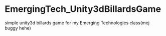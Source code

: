 # EmergingTech_Unity3dBillardsGame
simple unity3d billards game for my Emerging Technologies class(mej buggy hehe)
